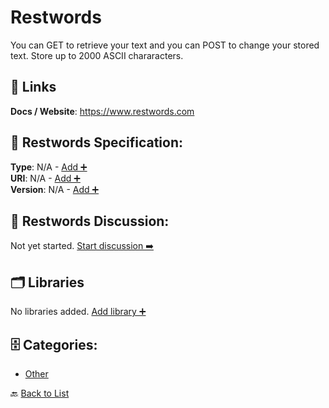 # Restwords

You can GET to retrieve your text and you can POST to change your stored text.  Store up to 2000 ASCII chararacters.

##  🔗 Links
**Docs / Website**: https://www.restwords.com

## 🧬 Restwords Specification:
**Type**: N/A - [Add ➕](https://github.com/apis-list/apis-list/edit/main/apis.yaml#16695)  
**URI**: N/A - [Add ➕](https://github.com/apis-list/apis-list/edit/main/apis.yaml#16695)  
**Version**: N/A - [Add ➕](https://github.com/apis-list/apis-list/edit/main/apis.yaml#16695)

## 💬 Restwords Discussion:
Not yet started. [Start discussion ➡️](https://github.com/apis-list/apis-list/discussions/new)

## 🗂️ Libraries

No libraries added. [Add library ➕](https://github.com/apis-list/apis-list/edit/main/apis.yaml#16695)    


## 🗄️ Categories:
- [Other](https://github.com/apis-list/apis-list#other-)

🔙  [Back to List](https://github.com/apis-list/apis-list)
